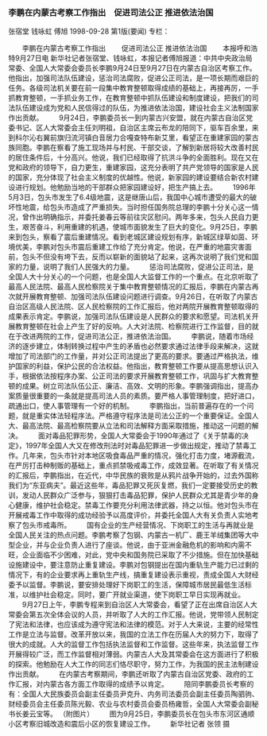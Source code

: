### 李鹏在内蒙古考察工作指出　促进司法公正  推进依法治国
张宿堂  钱咏虹  傅旭
1998-09-28
第1版(要闻)
专栏：

　　李鹏在内蒙古考察工作指出
　　促进司法公正  推进依法治国
　　本报呼和浩特9月27日电 新华社记者张宿堂、钱咏虹，本报记者傅旭报道：中共中央政治局常委、全国人大常委会委员长李鹏9月24日至9月27日在内蒙古自治区考察工作。他指出，加强司法队伍建设，惩治司法腐败，促进公正司法，是一项长期而艰巨的任务。各级司法机关要在前一段集中教育整顿取得成绩的基础上，再接再厉，一手抓教育整顿，一手抓业务工作，在教育整顿中抓队伍建设和制度建设，把我们的司法队伍建设成为党和人民信得过的队伍，为推进依法治国，建设社会主义法制国家作出贡献。
　　9月24日，李鹏委员长一到内蒙古兴安盟，就在内蒙古自治区党委书记、区人大常委会主任刘明祖，自治区主席云布龙的陪同下，驱车百余里，来到科尔沁右翼前旗归流河镇白音居力合嘎查特布新艾里，看望正在重建家园的蒙古族同胞。李鹏在察看了施工现场并与村民、干部交谈，了解到新居将较大改善村民的居住条件后，十分高兴。他说，我们已经取得了抗洪斗争的全面胜利。现在又在党和政府的领导下，自力更生，重建家园，这充分表明了共产党领导的国家是人民的国家，充分体现了社会主义制度的优越性。他说，新家园的建设要结合新农村建设进行规划。他勉励当地的干部群众把家园建设好，把生产搞上去。
　　1996年5月3日，包头市发生了6.4级地震，这是继唐山后，我国中心城市遭受的最大的破坏性地震，给包头市造成了严重损失。当时担任国务院总理的李鹏十分关心这一情况，曾作出明确指示，并委托姜春云等前往灾区慰问。两年多来，包头人民自力更生，艰苦奋斗，利用重建的机遇，使城市面貌发生了巨大的变化。9月25日，李鹏来到包头，察看了震后重建情况。看到老城区建设规划有序，新城区绿草如茵、环境优美，李鹏对包头市震后重建工作给了充分肯定。他说，在严重的地震灾害面前，包头不但没有垮下去，反而以崭新的面貌站了起来，这再次说明了我们党和国家的力量，说明了我们人民强大的力量。
　　惩治司法腐败，促进公正司法，是全国人大十分关心的一个问题，也是全国人大监督工作的一个重点。在北京听取了最高人民法院、最高人民检察院关于集中教育整顿情况的汇报后，李鹏在内蒙古再次就开展教育整顿、加强司法队伍建设问题进行调查。9月26日，在听取了内蒙古自治区高级人民法院、区人民检察院的工作汇报后，他对两院开展教育整顿取得的成果表示肯定。李鹏说，加强司法队伍建设是人民群众的要求和愿望。司法机关开展教育整顿在社会上产生了好的反响。人大对法院、检察院进行工作监督，目的就在于改进两院的工作，促进司法公正，推进依法治国。
　　李鹏说，随着市场经济的逐步建立，体制转换过程中产生的矛盾也必然要求通过法律手段来解决，这就增加了司法部门的工作量，并对公正司法提出了更高的要求。要通过严格执法，维护国家的利益，保护公民的合法权益。他指出，教育整顿工作要从提高思想认识入手，根据依法按程序办案、公正司法的要求开展教育整顿工作，巩固与扩大教育整顿的成果。树立司法队伍公正、廉洁、高效、文明的形象。李鹏强调指出，提高办案质量很重要的一条就是提高司法人员的素质。要严格人事管理制度，把好进口，疏通出口，使人事管理有一个好的机制。
　　李鹏指出，当前普遍存在的一个问题，就是重实体法轻程序法。严格遵守程序法是司法公正的一个重要保证。全国人大、最高法院、最高检察院要从立法和司法解释方面采取措施，推动这一问题的解决。
　　面对毒品犯罪形势，全国人大常委会于1990年通过了《关于禁毒的决定》，1997年全国人大又在修改刑法时对毒品犯罪进一步做出规定，推动了禁毒工作。几年来，包头市针对本地区吸食毒品严重的情况，强化打击力度，堵源截流，在严厉打击种制贩的基础上，重点抓禁吸戒毒工作，成效显著。在听取了有关情况的汇报后，李鹏指出，在近代，中华民族的衰败是从鸦片战争开始的，过去外国称我们为“东亚病夫”。最近这些年，毒品犯罪又死灰复燃，我们一定要接受历史的教训，发动人民群众广泛参与，狠狠打击毒品犯罪，保护人民群众尤其是青少年的身心健康，维护社会稳定。禁毒工作要充分利用法律武器，持之以恒。他对包头市在开展戒毒工作中取得的成功经验予以高度评价，并委托全国人大有关负责人实地考察了包头市戒毒所。
　　国有企业的生产经营情况、下岗职工的生活与再就业是全国人民关注的热点问题。李鹏考察了包钢、内蒙古一机厂、鹿王羊绒集团等大中型企业，并与企业负责人进行了座谈。他说，由于亚洲金融危机的影响和内需不旺，企业面临不少困难，对此，党中央和国务院已采取了不少措施。但在加快基础设施建设中，要注意防止重复建设。李鹏对包钢提出在国内重轨生产能力已过剩的情况下，有的企业要求再上重轨生产线，搞重复建设表示重视，责成全国人大财经委予以监督。李鹏说，要安排处理好下岗职工的生活，保障城市居民最低生活标准，以维护社会稳定。同时，要广开就业渠道，使下岗职工早日实现再就业。
　　9月27日上午，李鹏专程来到自治区人大常委会，看望了正在出席自治区人大常委会第五次全体会议的人员，并听取了人大的工作汇报。他说，党带领人民制定了宪法和法律，也应该成为遵守宪法和法律的模范。对于人大来说，主要的经常性工作是立法与监督。改革开放以来，我国的立法工作在历届人大的努力下，取得了很大的成就。人大的监督工作包括执法监督和工作监督。这些年来，执法监督工作开展得较广泛，而工作监督相对薄弱。内蒙古人大及其常委会在这方面进行了积极的探索。他勉励在人大工作的同志们恪尽职守，努力工作，为我国的民主法制建设作出贡献。
　　在内蒙古考察期间，李鹏还听取了内蒙古自治区党委、政府的工作汇报，对内蒙古各方面工作取得的成绩予以肯定。
　　陪同李鹏委员长考察的有：全国人大民族委员会副主任委员尹克升、内务司法委员会副主任委员陶驷驹、财经委员会主任委员陈光毅、农业与农村委员会委员杨雍哲，全国人大常委会副秘书长姜云宝等。
    （附图片）
　　图为9月25日，李鹏委员长在包头市东河区通顺小区考察旧城改造和震后小区的恢复建设工作。
　　新华社记者  张领 摄
